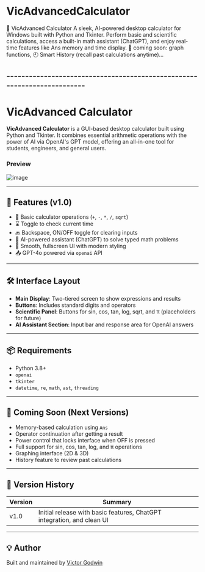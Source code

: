 # VicAdvancedCalculator
🔢 VicAdvanced Calculator A sleek, AI-powered desktop calculator for Windows built with Python and Tkinter. Perform basic and scientific calculations, access a built-in math assistant (ChatGPT), and enjoy real-time features like Ans memory and time display.  🚀 coming soon: graph functions,  🕘 Smart History (recall past calculations anytime)...
## ------------------------------------------------------------------------
# VicAdvanced Calculator

**VicAdvanced Calculator** is a GUI-based desktop calculator built using Python and Tkinter. It combines essential arithmetic operations with the power of AI via OpenAI's GPT model, offering an all-in-one tool for students, engineers, and general users.

### Preview
![image](https://github.com/user-attachments/assets/2f4fd2b5-f03b-4b9e-8179-d36bdfa09bfb)

---

## 🔧 Features (v1.0)
- 🧮 Basic calculator operations (`+`, `-`, `*`, `/`, `sqrt`)
- ⌛ Toggle to check current time
- 🔙 Backspace, ON/OFF toggle for clearing inputs
- 🤖 AI-powered assistant (ChatGPT) to solve typed math problems
- 🎨 Smooth, fullscreen UI with modern styling
- 📤 GPT-4o powered via `openai` API

---

## 🛠️ Interface Layout
- **Main Display**: Two-tiered screen to show expressions and results
- **Buttons**: Includes standard digits and operators
- **Scientific Panel**: Buttons for sin, cos, tan, log, sqrt, and π (placeholders for future)
- **AI Assistant Section**: Input bar and response area for OpenAI answers

---

## 📦 Requirements
- Python 3.8+
- `openai`
- `tkinter`
- `datetime`, `re`, `math`, `ast`, `threading`

---

## 🔮 Coming Soon (Next Versions)
- Memory-based calculation using `Ans`
- Operator continuation after getting a result
- Power control that locks interface when OFF is pressed
- Full support for sin, cos, tan, log, and π operations
- Graphing interface (2D & 3D)
- History feature to review past calculations

---

## 🧾 Version History

| Version | Summary                              |
|---------|--------------------------------------|
| v1.0    | Initial release with basic features, ChatGPT integration, and clean UI |

---

## 💡 Author
Built and maintained by [Victor Godwin](https://github.com/Vic-Godwin)
